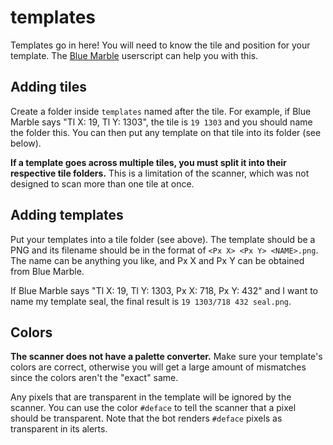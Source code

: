 # templates
Templates go in here! You will need to know the tile and position for your template. The [Blue Marble](https://github.com/SwingTheVine/Wplace-BlueMarble#installation-instructions) userscript can help you with this.

## Adding tiles
Create a folder inside `templates` named after the tile. For example, if Blue Marble says "Tl X: 19, Tl Y: 1303", the tile is `19 1303` and you should name the folder this. You can then put any template on that tile into its folder (see below). 

**If a template goes across multiple tiles, you must split it into their respective tile folders.** This is a limitation of the scanner, which was not designed to scan more than one tile at once.

## Adding templates
Put your templates into a tile folder (see above). The template should be a PNG and its filename should be in the format of `<Px X> <Px Y> <NAME>.png`. The name can be anything you like, and Px X and Px Y can be obtained from Blue Marble.

If Blue Marble says "Tl X: 19, Tl Y: 1303, Px X: 718, Px Y: 432" and I want to name my template seal, the final result is `19 1303/718 432 seal.png`.

## Colors
**The scanner does not have a palette converter.** Make sure your template's colors are correct, otherwise you will get a large amount of mismatches since the colors aren't the "exact" same.

Any pixels that are transparent in the template will be ignored by the scanner. You can use the color `#deface` to tell the scanner that a pixel should be transparent. Note that the bot renders `#deface` pixels as transparent in its alerts.
